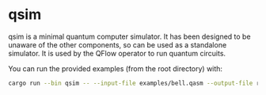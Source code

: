 # qsim

qsim is a minimal quantum computer simulator. It has been designed to be unaware of the other components, 
so can be used as a standalone simulator. It is used by the QFlow operator to run quantum circuits.

You can run the provided examples (from the root directory) with:

```bash
cargo run --bin qsim -- --input-file examples/bell.qasm --output-file results.json
```